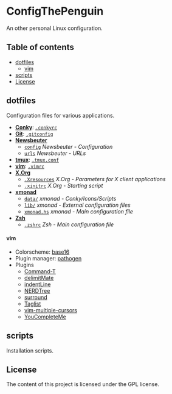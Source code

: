 # ConfigThePenguin
An other personal Linux configuration.

## Table of contents
* [dotfiles]
    * [vim]
* [scripts]
* [License]

## dotfiles
Configuration files for various applications.
* __[Conky]__: [`.conkyrc`]
* __[Git]__: [`.gitconfig`] 
* __[Newsbeuter]__
    * [`config`] _Newsbeuter - Configuration_
    * [`urls`] _Newsbeuter - URLs_
* __[tmux]__: [`.tmux.conf`]
* __[vim]__: [`.vimrc`]
* __[X.Org]__
    * [`.Xresources`] _X.Org - Parameters for X client applications_
    * [`.xinitrc`] _X.Org - Starting script_
* __[xmonad]__
    * [`data/`] _xmonad - Conky/Icons/Scripts_
    * [`lib/`] _xmonad - External configuration files_
    * [`xmonad.hs`] _xmonad - Main configuration file_
* __[Zsh]__
    * [`.zshrc`] _Zsh - Main configuration file_


#### vim
* Colorscheme: [base16]
* Plugin manager: [pathogen]
* Plugins
    * [Command-T]
    * [delimitMate]
    * [indentLine]
    * [NERDTree]
    * [surround]
    * [Taglist]
    * [vim-multiple-cursors]
    * [YouCompleteMe]

## scripts
Installation scripts.


## License
The content of this project is licensed under the GPL license.

[dotfiles]: /README.md#dotfiles "dotfiles"
[scripts]: /README.md#scripts "scripts"
[vim]: /README.md#vim "vim"
[License]: /README.md#license "License"


[`.conkyrc`]: /dotfiles/.conkyrc ".conkyrc"
[`.gitconfig`]: /dotfiles/.gitconfig ".gitconfig"
[`.tmux.conf`]: /dotfiles/.tmux.conf ".tmux.conf"
[`.vimrc`]: /dotfiles/.vimrc ".vimrc"
[`.xinitrc`]: /dotfiles/.xinitrc ".xinitrc"
[`.Xresources`]: /dotfiles/.Xresources ".Xresources"
[`.zshrc`]: /dotfiles/.zshrc ".zshrc"

[`config`]: /dotfiles/newsbeuter/config "config"
[`data/`]: /dotfiles/.xmonad/data "data/"
[`lib/`]: /dotfiles/.xmonad/lib "lib/"
[`urls`]: /dotfiles/newsbeuter/urls "urls"
[`xmonad.hs`]: /dotfiles/.xmonad/xmonad/hs "xmonad.hs"

[Conky]: https://github.com/brndnmtthws/conky "Conky"
[Git]: https://git-scm.com/ "Git"
[Newsbeuter]: http://newsbeuter.org/ "Newsbeuter"
[tmux]: https://tmux.github.io/ "tmux"
[vim]: http://www.vim.org/ "vim"
[X.Org]: http://www.x.org/ "X.Org"
[xmonad]: http://xmonad.org/ "xmonad"
[Zsh]: http://www.zsh.org/ "Zsh"


[base16]: https://github.com/chriskempson/base16-vim "base16"
[Command-T]: https://github.com/wincent/Command-T "Command-T"
[delimitMate]: https://github.com/Raimondi/delimitMate "delimitMate"
[indentLine]: https://github.com/Yggdroot/indentLine "indentLine"
[NERDTree]: https://github.com/scrooloose/nerdtree "NERDTree"
[pathogen]: https://github.com/tpope/vim-pathogen "pathogen"
[surround]: https://github.com/tpope/vim-surround "surround"
[Taglist]: http://vim-taglist.sourceforge.net/ "Taglist"
[vim-multiple-cursors]: https://github.com/terryma/vim-multiple-cursors "vim-multiple-cursors"
[YouCompleteMe]: https://github.com/Valloric/YouCompleteMe "YouCompleteMe"
